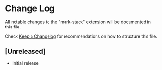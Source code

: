# Change Log

All notable changes to the "mark-stack" extension will be documented in this file.

Check [Keep a Changelog](http://keepachangelog.com/) for recommendations on how to structure this file.

## [Unreleased]

- Initial release